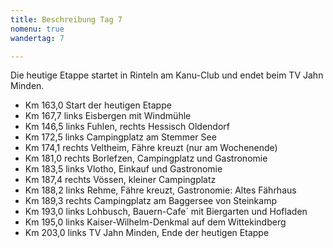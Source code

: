 ```yaml
---
title: Beschreibung Tag 7
nomenu: true
wandertag: 7

---
```


Die heutige Etappe startet in Rinteln am Kanu-Club und endet beim TV Jahn Minden.

-	Km 163,0 Start der heutigen Etappe
-	Km 167,7 links Eisbergen mit Windmühle
-	Km 146,5 links Fuhlen, rechts Hessisch Oldendorf
-	Km 172,5 links Campingplatz am Stemmer See
-	Km 174,1 rechts Veltheim, Fähre kreuzt (nur am Wochenende)
-	Km 181,0 rechts Borlefzen, Campingplatz  und Gastronomie
-	Km 183,5 links Vlotho, Einkauf und Gastronomie
-	Km 187,4 rechts Vössen, kleiner Campingplatz
-	Km 188,2 links Rehme, Fähre kreuzt, Gastronomie: Altes Fährhaus
-	Km 189,3 rechts Campingplatz am Baggersee von Steinkamp
-	Km 193,0 links Lohbusch, Bauern-Cafe´ mit Biergarten und Hofladen
-	Km 195,0 links Kaiser-Wilhelm-Denkmal auf dem Wittekindberg
-	Km 203,0 links TV Jahn Minden, Ende der heutigen Etappe
